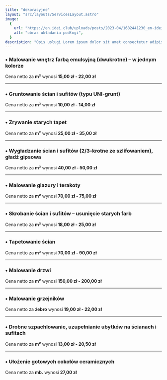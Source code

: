 ```yaml
---
title: "dekoracyjne"
layout: "src/layouts/ServicesLayout.astro"
image:
  {
    url: "https://en.idei.club/uploads/posts/2023-04/1682441230_en-idei-club-p-decoration-construction-design-1.jpg",
    alt: "obraz układania podłogi",
  }
description: "Opis usługi Lorem ipsum dolor sit amet consectetur adipisicing elit. Consequatur, nobis."
---
```


### • Malowanie wnętrz farbą emulsyjną (dwukrotne) – w jednym kolorze

Cena netto za **m²** wynosi **15,00 zł - 22,00 zł**

---

### • Gruntowanie ścian i sufitów (typu UNI-grunt)

Cena netto za **m²** wynosi **10,00 zł - 14,00 zł**

---

### • Zrywanie starych tapet

Cena netto za **m²** wynosi **25,00 zł - 35,00 zł**

---

### • Wygładzanie ścian i sufitów (2/3-krotne ze szlifowaniem), gładź gipsowa

Cena netto za **m²** wynosi **40,00 zł - 50,00 zł**

---

### • Malowanie glazury i terakoty

Cena netto za **m²** wynosi **70,00 zł - 75,00 zł**

---

### • Skrobanie ścian i sufitów – usunięcie starych farb

Cena netto za **m²** wynosi **18,00 zł - 25,00 zł**

---

### • Tapetowanie ścian

Cena netto za **m²** wynosi **70,00 zł - 90,00 zł**

---

### • Malowanie drzwi

Cena netto za **m²** wynosi **150,00 zł - 200,00 zł**

---

### • Malowanie grzejników

Cena netto za **żebro** wynosi **19,00 zł - 22,00 zł**

---

### • Drobne szpachlowanie, uzupełnianie ubytków na ścianach i sufitach

Cena netto za **m²** wynosi **13,00 zł - 20,50 zł**

---

### • Ułożenie gotowych cokołów ceramicznych

Cena netto za **mb.** wynosi **27,00 zł**
